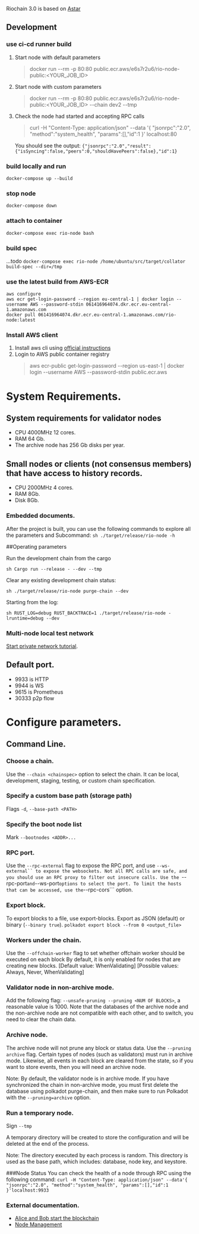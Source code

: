 Riochain 3.0 is based on [Astar](./README_Astar.md)

## Development

### use ci-cd runner build
1) Start node with default parameters
    > docker run --rm -p 80:80 public.ecr.aws/e6s7r2u6/rio-node-public:<YOUR_JOB_ID>
2) Start node with custom parameters
    > docker run --rm -p 80:80 public.ecr.aws/e6s7r2u6/rio-node-public:<YOUR_JOB_ID> --chain dev2 --tmp
3) Check the node had started and accepting RPC calls
    > curl -H "Content-Type: application/json" --data '{ "jsonrpc":"2.0", "method":"system_health", "params":[],"id":1 }' localhost:80
    
    You should see the output: `{"jsonrpc":"2.0","result":{"isSyncing":false,"peers":0,"shouldHavePeers":false},"id":1}`                                                     

### build locally and run
```shell script
docker-compose up --build
```

### stop node
```shell script
docker-compose down
```

### attach to container
```shell script
docker-compose exec rio-node bash
```

### build spec
...todo `docker-compose exec rio-node /home/ubuntu/src/target/collator build-spec --dir=/tmp`

### use the latest build from AWS-ECR
```shell script
aws configure
aws ecr get-login-password --region eu-central-1 | docker login --username AWS --password-stdin 061416964074.dkr.ecr.eu-central-1.amazonaws.com
docker pull 061416964074.dkr.ecr.eu-central-1.amazonaws.com/rio-node:latest
```

### Install AWS client
1) Install aws cli using [official instructions](https://docs.aws.amazon.com/cli/latest/userguide/getting-started-install.html)
2) Login to AWS public container registry
    > aws ecr-public get-login-password --region us-east-1 | docker login --username AWS --password-stdin public.ecr.aws

# System Requirements.

## System requirements for validator nodes
* CPU 4000MHz 12 cores.
* RAM 64 Gb.
* The archive node has 256 Gb disks per year.

## Small nodes or clients (not consensus members) that have access to history records.
* CPU 2000MHz 4 cores.
* RAM 8Gb.
* Disk 8Gb.

### Embedded documents.
After the project is built, you can use the following commands to explore all the parameters and
Subcommand:
``sh
./target/release/rio-node -h
``

##Operating parameters

Run the development chain from the cargo

``sh
Cargo run --release - --dev --tmp
``

Clear any existing development chain status:

``sh
./target/release/rio-node purge-chain --dev
``

Starting from the log:

``sh
RUST_LOG=debug RUST_BACKTRACE=1 ./target/release/rio-node -lruntime=debug --dev
``

### Multi-node local test network

[Start private network tutorial](https://substrate.dev/docs/en/tutorials/start-a-private-network/).

## Default port.
* 9933 is HTTP
* 9944 is WS
* 9615 is Prometheus
* 30333 p2p flow

# Configure parameters.

## Command Line.

### Choose a chain.

Use the ```--chain <chainspec>``` option to select the chain. It can be local, development, staging, testing, or custom chain specification.

### Specify a custom base path (storage path)
Flags ```-d```, ```--base-path <PATH>```

### Specify the boot node list
Mark ```--bootnodes <ADDR>...```

### RPC port.
Use the ```--rpc-external``` flag to expose the RPC port, and use ```--ws-external`` to expose the websockets. Not all RPC calls are safe, and you should use an RPC proxy to filter out insecure calls. Use the ```--rpc-port``` and ```--ws-port``` options to select the port. To limit the hosts that can be accessed, use the ```--rpc-cors``` option.

### Export block.
To export blocks to a file, use export-blocks. Export as JSON (default) or binary (```--binary true```).
```polkadot export block --from 0 <output_file>```

### Workers under the chain.
Use the ```--offchain-worker``` flag to set whether offchain worker should be executed on each block
By default, it is only enabled for nodes that are creating new blocks.
[Default value: WhenValidating] [Possible values: Always, Never, WhenValidating]

### Validator node in non-archive mode.
Add the following flag: ```--unsafe-pruning --pruning <NUM OF BLOCKS>```, a reasonable value is 1000. Note that the databases of the archive node and the non-archive node are not compatible with each other, and to switch, you need to clear the chain data.

### Archive node.
The archive node will not prune any block or status data. Use the ```--pruning archive``` flag. Certain types of nodes (such as validators) must run in archive mode. Likewise, all events in each block are cleared from the state, so if you want to store events, then you will need an archive node.

Note: By default, the validator node is in archive mode. If you have synchronized the chain in non-archive mode, you must first delete the database using polkadot purge-chain, and then make sure to run Polkadot with the ```--pruning=archive``` option.

### Run a temporary node.
Sign ```--tmp```

A temporary directory will be created to store the configuration and will be deleted at the end of the process.

Note: The directory executed by each process is random. This directory is used as the base path, which includes: database, node key, and keystore.

###Node Status
You can check the health of a node through RPC using the following command:
``
curl -H "Content-Type: application/json" --data'{ "jsonrpc":"2.0", "method":"system_health", "params":[],"id":1 }'localhost:9933
``

### External documentation.
* [Alice and Bob start the blockchain](https://substrate.dev/docs/en/tutorials/start-a-private-network/alicebob)
* [Node Management](https://wiki.polkadot.network/docs/en/build-node-management)
